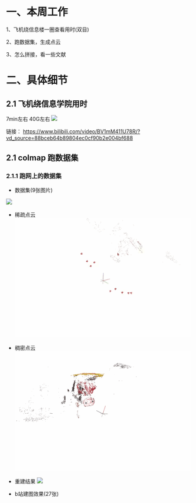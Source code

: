 # 一、本周工作
1、飞机绕信息楼一圈查看用时(双目)

2、跑数据集，生成点云

3、怎么拼接，看一些文献

# 二、具体细节
## 2.1 飞机绕信息学院用时
7min左右  40G左右
![](https://github.com/ZYJ-Group/darren_pty/blob/main/darren_pty/pic(Ninth%20week)/30.png)

链接： https://www.bilibili.com/video/BV1mM411U78R/?vd_source=88bceb64b89804ec0cf90b2e004bf688


## 2.1 colmap 跑数据集
### 2.1.1 跑网上的数据集
- 数据集(9张图片)

![](https://github.com/AIBluefisher/ComputerVisionDatasets/blob/master/Datasets/ET/et005.jpg)

- 稀疏点云
![](https://github.com/ZYJ-Group/darren_pty/blob/main/darren_pty/pic(Ninth%20week)/1.gif)

- 稠密点云
![](https://github.com/ZYJ-Group/darren_pty/blob/main/darren_pty/pic(Ninth%20week)/4.gif)
- 重建结果
![](https://github.com/ZYJ-Group/darren_pty/blob/main/darren_pty/pic(Ninth%20week)/5.gif)

- b站建图效果(27张)
